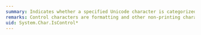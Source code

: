 ```yaml
---
summary: Indicates whether a specified Unicode character is categorized as a control character.
remarks: Control characters are formatting and other non-printing characters, such as ACK, BEL, CR, FF, LF, and VT. The Unicode standard assigns code points from \U0000 to \U001F, \U007F, and from \U0080 to \U009F to control characters. According to the Unicode standard, these values are to be interpreted as control characters unless their use is otherwise defined by an application. Valid control characters are members of the <xref:System.Globalization.UnicodeCategory?displayProperty=fullName> category.
uid: System.Char.IsControl*
---
```

